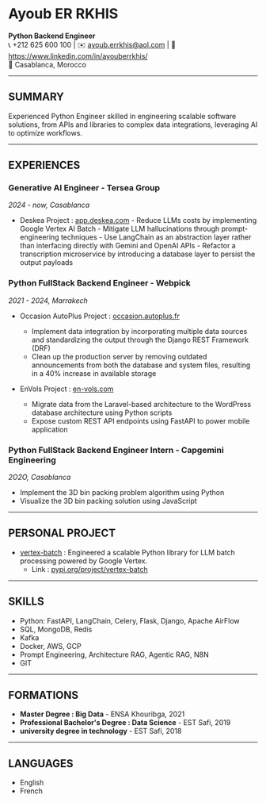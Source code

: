 # Ayoub ER RKHIS
**Python Backend Engineer**  
📞 +212 625 600 100 | ✉️ ayoub.errkhis@aol.com | 🔗 https://www.linkedin.com/in/ayouberrkhis/  
📍 Casablanca, Morocco  

---
## **SUMMARY**
<p>Experienced Python Engineer skilled in engineering scalable software solutions, from APIs and libraries to complex data integrations, leveraging AI to optimize workflows.</p>

---

## **EXPERIENCES**  

### **Generative AI Engineer - Tersea Group**  
*2024 - now, Casablanca*  
- Deskea Project : [app.deskea.com](https://app.deskea.com/)
        - Reduce LLMs costs by implementing Google Vertex AI Batch
        - Mitigate LLM hallucinations through prompt-engineering techniques
        - Use LangChain as an abstraction layer rather than interfacing directly with Gemini and OpenAI APIs
        - Refactor a transcription microservice by introducing a database layer to persist the output payloads

### **Python FullStack Backend Engineer - Webpick**  
*2021 - 2024, Marrakech*  
- Occasion AutoPlus Project : [occasion.autoplus.fr](https://occasion.autoplus.fr/)
    - Implement data integration by incorporating multiple data sources and standardizing the output through the Django REST Framework (DRF)
    - Clean up the production server by removing outdated announcements from both the database and system files, resulting in a 40% increase in available storage

- EnVols Project : [en-vols.com](https://www.en-vols.com/)
    - Migrate data from the Laravel-based architecture to the WordPress database architecture using Python scripts
    - Expose custom REST API endpoints using FastAPI to power mobile application

### **Python FullStack Backend Engineer Intern - Capgemini Engineering**
*2O2O, Casablanca*
- Implement the 3D bin packing problem algorithm using Python
- Visualize the 3D bin packing solution using JavaScript

---
## **PERSONAL PROJECT**
- <u>vertex-batch</u> : Engineered a scalable Python library for LLM batch processing powered by Google Vertex.
    - Link : [pypi.org/project/vertex-batch](https://pypi.org/project/vertex-batch/)

---

## **SKILLS**  
- Python: FastAPI, LangChain, Celery, Flask, Django, Apache AirFlow
- SQL, MongoDB, Redis
- Kafka
- Docker, AWS, GCP
- Prompt Engineering, Architecture RAG, Agentic RAG, N8N
- GIT

---

## **FORMATIONS**  
- **Master Degree : Big Data** - ENSA Khouribga, 2021
- **Professional Bachelor's Degree : Data Science** - EST Safi, 2019
- **university degree in technology** - EST Safi, 2018
 
---

## **LANGUAGES**  
- English
- French